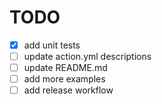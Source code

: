 # TODO

- [x] add unit tests
- [ ] update action.yml descriptions
- [ ] update README.md
- [ ] add more examples
- [ ] add release workflow
